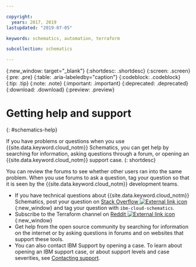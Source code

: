 ```yaml
---

copyright:
  years: 2017, 2019
lastupdated: "2019-07-05"

keywords: schematics, automation, terraform

subcollection: schematics

---
```

{:new_window: target="_blank"}
{:shortdesc: .shortdesc}
{:screen: .screen}
{:pre: .pre}
{:table: .aria-labeledby="caption"}
{:codeblock: .codeblock}
{:tip: .tip}
{:note: .note}
{:important: .important}
{:deprecated: .deprecated}
{:download: .download}
{:preview: .preview}

# Getting help and support
{: #schematics-help}

If you have problems or questions when you use {{site.data.keyword.cloud_notm}} Schematics, you can get help by searching for information, asking questions through a forum, or opening an {{site.data.keyword.cloud_notm}} support case.
(: shortdesc}

You can review the forums to see whether other users ran into the same problem. When you use forums to ask a question, tag your question so that it is seen by the {{site.data.keyword.cloud_notm}} development teams.
  * If you have technical questions about {{site.data.keyword.cloud_notm}} Schematics, post your question on [Stack Overflow ![External link icon](../icons/launch-glyph.svg "External link icon")](https://stackoverflow.com/search?q=ibm-cloud-infrastructure+terraform){:new_window} and tag your question with `ibm-cloud-schematics`.
  * Subscribe to the Terraform channel on [Reddit ![External link icon](../icons/launch-glyph.svg "External link icon")](https://www.reddit.com/r/Terraform/){:new_window}
  * Get help from the open source community by searching for information on the internet or by asking questions in forums and on websites that support these tools.
  * You can also contact IBM Support by opening a case. To learn about opening an IBM support case, or about support levels and case severities, see [Contacting support](/docs/get-support?topic=get-support-getting-customer-support#getting-customer-support). 
